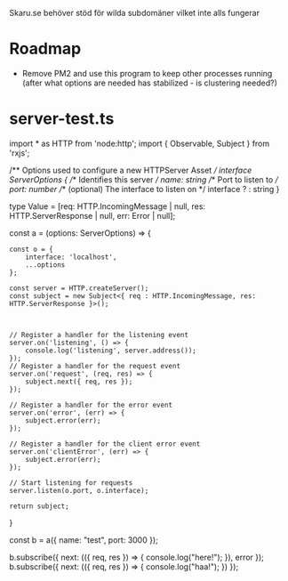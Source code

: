 Skaru.se behöver stöd för wilda subdomäner vilket inte alls fungerar



# Roadmap

 - Remove PM2 and use this program to keep other processes running (after what options are needed has stabilized - is clustering needed?)

# server-test.ts

import * as HTTP from 'node:http';
import { Observable, Subject } from 'rxjs';



/** Options used to configure a new HTTPServer Asset */
interface ServerOptions {
	/** Identifies this server */
	name: string
	/** Port to listen to */
	port: number
	/** (optional) The interface to listen on */
	interface ? : string
}

type Value = [req: HTTP.IncomingMessage | null, res: HTTP.ServerResponse | null, err: Error | null];

const a = (options: ServerOptions) => {

	const o = {
		interface: 'localhost',
		...options
	};

	const server = HTTP.createServer();
	const subject = new Subject<{ req : HTTP.IncomingMessage, res: HTTP.ServerResponse }>();



	// Register a handler for the listening event
	server.on('listening', () => {
		console.log('listening', server.address());
	});
	// Register a handler for the request event
	server.on('request', (req, res) => {
		subject.next({ req, res });
	});

	// Register a handler for the error event
	server.on('error', (err) => {
		subject.error(err);
	});

	// Register a handler for the client error event
	server.on('clientError', (err) => {
		subject.error(err);
	});

	// Start listening for requests
	server.listen(o.port, o.interface);
	
	return subject;
}


const b = a({
	name: "test",
	port: 3000
});

b.subscribe({
	next: (({ req, res }) => {
		console.log("here!");
	}),
	error
});
b.subscribe({
	next: (({ req, res }) => {
		console.log("haa!");
	})
});